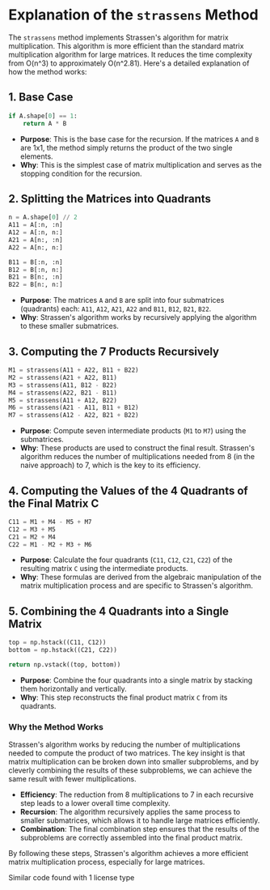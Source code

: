 # Explanation of the `strassens` Method

The `strassens` method implements Strassen's algorithm for matrix multiplication. This algorithm is more efficient than the standard matrix multiplication algorithm for large matrices. It reduces the time complexity from O(n^3) to approximately O(n^2.81). Here's a detailed explanation of how the method works:

## 1. Base Case

```python
if A.shape[0] == 1:
    return A * B
```

- **Purpose**: This is the base case for the recursion. If the matrices `A` and `B` are 1x1, the method simply returns the product of the two single elements.
- **Why**: This is the simplest case of matrix multiplication and serves as the stopping condition for the recursion.

## 2. Splitting the Matrices into Quadrants

```python
n = A.shape[0] // 2
A11 = A[:n, :n]
A12 = A[:n, n:]
A21 = A[n:, :n]
A22 = A[n:, n:]

B11 = B[:n, :n]
B12 = B[:n, n:]
B21 = B[n:, :n]
B22 = B[n:, n:]
```

- **Purpose**: The matrices `A` and `B` are split into four submatrices (quadrants) each: `A11`, `A12`, `A21`, `A22` and `B11`, `B12`, `B21`, `B22`.
- **Why**: Strassen's algorithm works by recursively applying the algorithm to these smaller submatrices.

## 3. Computing the 7 Products Recursively

```python
M1 = strassens(A11 + A22, B11 + B22)
M2 = strassens(A21 + A22, B11)
M3 = strassens(A11, B12 - B22)
M4 = strassens(A22, B21 - B11)
M5 = strassens(A11 + A12, B22)
M6 = strassens(A21 - A11, B11 + B12)
M7 = strassens(A12 - A22, B21 + B22)
```

- **Purpose**: Compute seven intermediate products (`M1` to `M7`) using the submatrices.
- **Why**: These products are used to construct the final result. Strassen's algorithm reduces the number of multiplications needed from 8 (in the naive approach) to 7, which is the key to its efficiency.

## 4. Computing the Values of the 4 Quadrants of the Final Matrix C

```python
C11 = M1 + M4 - M5 + M7
C12 = M3 + M5
C21 = M2 + M4
C22 = M1 - M2 + M3 + M6
```

- **Purpose**: Calculate the four quadrants (`C11`, `C12`, `C21`, `C22`) of the resulting matrix `C` using the intermediate products.
- **Why**: These formulas are derived from the algebraic manipulation of the matrix multiplication process and are specific to Strassen's algorithm.

## 5. Combining the 4 Quadrants into a Single Matrix

```python
top = np.hstack((C11, C12))
bottom = np.hstack((C21, C22))

return np.vstack((top, bottom))
```

- **Purpose**: Combine the four quadrants into a single matrix by stacking them horizontally and vertically.
- **Why**: This step reconstructs the final product matrix `C` from its quadrants.

### Why the Method Works

Strassen's algorithm works by reducing the number of multiplications needed to compute the product of two matrices. The key insight is that matrix multiplication can be broken down into smaller subproblems, and by cleverly combining the results of these subproblems, we can achieve the same result with fewer multiplications.

- **Efficiency**: The reduction from 8 multiplications to 7 in each recursive step leads to a lower overall time complexity.
- **Recursion**: The algorithm recursively applies the same process to smaller submatrices, which allows it to handle large matrices efficiently.
- **Combination**: The final combination step ensures that the results of the subproblems are correctly assembled into the final product matrix.

By following these steps, Strassen's algorithm achieves a more efficient matrix multiplication process, especially for large matrices.

Similar code found with 1 license type
